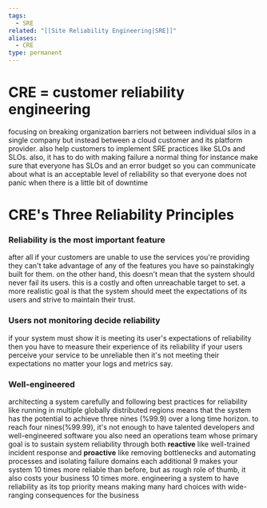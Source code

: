 ```yaml
---
tags:
  - SRE
related: "[[Site Reliability Engineering|SRE]]"
aliases:
  - CRE
type: permanent
---
```

# CRE = customer reliability engineering 
focusing on breaking organization barriers not between individual silos in a single company but instead between a cloud customer and its platform provider.
also help customers to implement SRE practices like SLOs and SLOs. 
also, it has to do with making failure a normal thing for instance make sure that everyone has SLOs and an error budget so you can communicate about what is an acceptable level of reliability so that everyone does not panic when there is a little bit of downtime 

# CRE's Three Reliability Principles 

### Reliability is the most important feature 
after all if your customers are unable to use the services you're providing they can't take advantage of any of the features you have so painstakingly built for them. 
on the other hand, this doesn't mean that the system should never fail its users. this is a costly and often unreachable target to set. a more realistic goal is that the system should meet the expectations of its users and strive to maintain their trust.
### Users not monitoring decide reliability 
if your system must show it is meeting its user's expectations of reliability then you have to measure their experience of its reliability 
if your users perceive your service to be unreliable then it's not meeting their expectations no matter your logs and metrics say.

### Well-engineered 
architecting a system carefully and following best practices for reliability like running in multiple globally distributed regions means that the system has the potential to achieve three nines (%99.9) over a long time horizon.
to reach four nines(%99.99), it's not enough to have talented developers and well-engineered software you also need an operations team whose primary goal is to sustain system reliability through both **reactive** like well-trained incident response and **proactive** like removing bottlenecks and automating processes and isolating failure domains 
each additional 9 makes your system 10 times more reliable than before, but as rough role of thumb, it also costs your business 10 times more. 
engineering a system to have reliability as its top priority means making many hard choices with  wide-ranging consequences for the business  